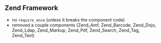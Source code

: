 ## Zend Framework 

 * no `require_once` (unless it breaks the component code)
 * removed a couple components (Zend_Amf, Zend_Barcode, Zend_Dojo, Zend_Ldap, Zend_Markup, Zend_Pdf, Zend_Search, Zend_Tag, Zend_Text)
